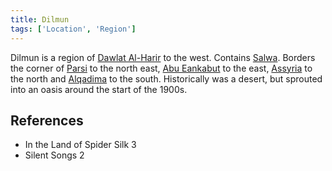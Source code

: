 ```yaml
---
title: Dilmun
tags: ['Location', 'Region']
---
```

Dilmun is a region of [Dawlat Al-Harir](/_wiki/dawlat-al-harir.md) to the west. Contains [Salwa](/_wiki/salwa.md). Borders the corner of [Parsi](/_wiki/parsi.md) to the north east, [Abu Eankabut](/_wiki/abu-eankabut.md) to the east, [Assyria](/_wiki/assyria.md) to the north and [Alqadima](/_wiki/alqadima.md) to the south. Historically was a desert, but sprouted into an oasis around the start of the 1900s.

## References
- In the Land of Spider Silk 3
- Silent Songs 2
